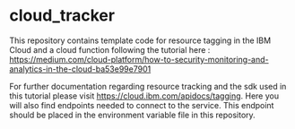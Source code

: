 # cloud_tracker

This repository contains template code for resource tagging in the IBM Cloud and a cloud function following the tutorial here : https://medium.com/cloud-platform/how-to-security-monitoring-and-analytics-in-the-cloud-ba53e99e7901

For further documentation regarding resource tracking and the sdk used in this tutorial please visit https://cloud.ibm.com/apidocs/tagging.  Here you will also find endpoints needed to connect to the service.  This endpoint should be placed in the environment variable file in this repository.  
